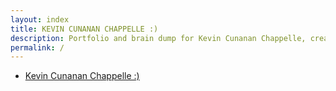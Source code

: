 ```yaml
---
layout: index
title: KEVIN CUNANAN CHAPPELLE :)
description: Portfolio and brain dump for Kevin Cunanan Chappelle, creator of multimedia projects and performances. Based in New York City.
permalink: /
---
```


<div id="link-container">
  <ul>
    <li class="title-row">
      <a href="/">Kevin Cunanan Chappelle :)</a>
    </li>
    <!-- Other links will be populated by JavaScript -->
  </ul>
</div>
